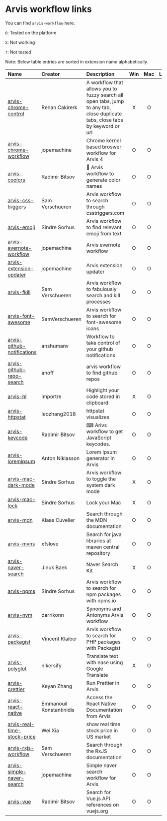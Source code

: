 # Arvis workflow links

You can find `arvis-workflow` here.

`O`: Tested on the platform

`X`: Not working

`?`: Not tested

Note: Below table entries are sorted in extension name alphabetically.

| Name                                                                                                                             | Creator                  | Description                                                                                                                   | Win | Mac | Linux |
| :------------------------------------------------------------------------------------------------------------------------------- | :----------------------- | :---------------------------------------------------------------------------------------------------------------------------- | :-: | :-: | :---: |
| [arvis-chrome-control](https://medium.com/@bit2pixel/how-i-navigate-hundreds-of-tabs-on-chrome-with-jxa-and-alfred-9bbf971af02b) | Renan Cakirerk           | A workflow that allows you to fuzzy search all open tabs, jump to any tab, close duplicate tabs, close tabs by keyword or url |  X  |  O  |   X   |
| [arvis-chrome-workflow](https://github.com/jopemachine/arvis-chrome-workflow)                                                    | jopemachine              | Chrome kernel based broswer workflow for Arvis 4                                                                              |  O  |  O  |   O   |
| [arvis-coolors](https://github.com/jopemachine/arvis-coolors)                                                                    | Radimir Bitsov           | 🎨 Arvis workflow to generate color names                                                                                     |  O  |  O  |   O   |
| [arvis-css-triggers](https://github.com/jopemachine/arvis-css-triggers)                                                          | Sam Verschueren          | Arvis workflow to search through csstriggers.com                                                                              |  O  |  O  |   O   |
| [arvis-emoji](https://github.com/jopemachine/arvis-emoji)                                                                        | Sindre Sorhus            | Arvis workflow to find relevant emoji from text                                                                               |  O  |  O  |   O   |
| [arvis-evernote-workflow](https://github.com/jopemachine/arvis-evernote-workflow#readme)                                         | jopemachine              | Arvis evernote workflow                                                                                                       |  O  |  O  |   O   |
| [arvis-extension-updater](https://github.com/jopemachine/arvis-extension-updater)                                                | jopemachine              | Arvis extension updater                                                                                                       |  O  |  O  |   O   |
| [arvis-fkill](https://github.com/jopemachine/arvis-fkill)                                                                        | Sam Verschueren          | Arvis workflow to fabulously search and kill processes                                                                        |  O  |  O  |   O   |
| [arvis-font-awesome](https://github.com/jopemachine/arvis-font-awesome)                                                          | SamVerschueren           | Arvis workflow to search for font-awesome icons                                                                               |  O  |  O  |   O   |
| [arvis-github-notifications](https://github.com/anshumanv)                                                                       | anshumanv                | Workflow to take control of your github notifications                                                                         |  O  |  O  |   O   |
| [arvis-github-repo-search](https://github.com/jopemachine/arvis-github-repo-search)                                              | anoff                    | arvis workflow to find github repos                                                                                           |  O  |  O  |   O   |
| [arvis-hl](https://github.com/jopemachine/arvis-hl)                                                                              | importre                 | Highlight your code stored in clipboard                                                                                       |  X  |  O  |   X   |
| [arvis-httpstat](https://github.com/jopemachine/arvis-httpstat)                                                                  | leozhang2018             | httpstat visualizes                                                                                                           |  O  |  O  |   O   |
| [arvis-keycode](https://github.com/jopemachine/arvis-keycode)                                                                    | Radimir Bitsov           | ⌨ Arivs workflow to get JavaScript keycodes.                                                                                  |  O  |  O  |   O   |
| [arvis-loremipsum](https://github.com/jopemachine/arvis-loremipsum)                                                              | Anton Niklasson          | Lorem Ipsum generator in Arvis                                                                                                |  O  |  O  |   O   |
| [arvis-mac-dark-mode](https://github.com/jopemachine/arvis-mac-dark-mode)                                                        | Sindre Sorhus            | Arvis workflow to toggle the system dark mode                                                                                 |  X  |  O  |   X   |
| [arvis-mac-lock](https://github.com/jopemachine/arvis-mac-lock)                                                                  | Sindre Sorhus            | Lock your Mac                                                                                                                 |  X  |  O  |   X   |
| [arvis-mdn](https://github.com/jopemachine/arvis-mdn)                                                                            | Klaas Cuvelier           | Search through the MDN documentation                                                                                          |  O  |  O  |   O   |
| [arvis-mvns](https://github.com/jopemachine/arvis-mvns)                                                                          | xfslove                  | Search for java libraries at maven central repository                                                                         |  O  |  O  |   O   |
| [arvis-naver-search](https://www.jinukbaek.com/blog/ko/archives/216)                                                             | Jinuk Baek               | Naver Search Kit                                                                                                              |  X  |  O  |   O   |
| [arvis-npms](https://github.com/jopemachine/arvis-npms)                                                                          | Sindre Sorhus            | Arvis workflow to search for npm packages with npms.io                                                                        |  O  |  O  |   O   |
| [arvis-nym](https://github.com/jopemachine/arvis-nym#readme)                                                                     | darrikonn                | Synonyms and Antonyms Arvis workflow                                                                                          |  O  |  O  |   O   |
| [arvis-packagist](https://github.com/jopemachine/arvis-packagist)                                                                | Vincent Klaiber          | Arvis workflow to search for PHP packages with Packagist                                                                      |  O  |  O  |   O   |
| [arvis-polyglot](https://github.com/jopemachine/arvis-polyglot)                                                                  | nikersify                | Translate text with ease using Google Translate                                                                               |  X  |  O  |   X   |
| [arvis-prettier](https://github.com/jopemachine/arvis-prettier)                                                                  | Keyan Zhang              | Run Prettier in Arvis                                                                                                         |  O  |  O  |   O   |
| [arvis-react-native](https://github.com/jopemachine/arvis-react-native)                                                          | Emmanouil Konstantinidis | Access the React Native Documentation from Arvis                                                                              |  O  |  O  |   O   |
| [arvis-real-time-stock-price](http://weixia.info/)                                                                               | Wei Xia                  | show real time stock price in US market                                                                                       |  O  |  O  |   O   |
| [arvis-rxjs-workflow](https://github.com/jopemachine/arvis-rxjs)                                                                 | Sam Verschueren          | Search through the RxJS documentation                                                                                         |  O  |  O  |   O   |
| [arvis-simple-naver-search](https://github.com/jopemachine/arvis-simple-naver-search)                                            | jopemachine              | Simple naver search workflow for Arvis                                                                                        |  O  |  O  |   O   |
| [arvis-vue](https://github.com/jopemachine/arvis-vue)                                                                            | Radimir Bitsov           | Search for Vue.js API references on vuejs.org                                                                                 |  O  |  O  |   O   |
